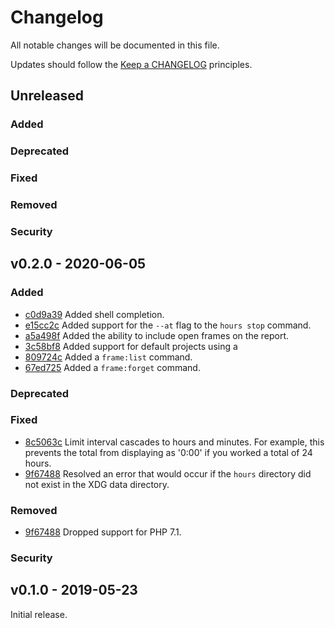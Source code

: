 # Changelog

All notable changes will be documented in this file.

Updates should follow the [Keep a CHANGELOG](http://keepachangelog.com/) principles.

## Unreleased

### Added

### Deprecated

### Fixed

### Removed

### Security

## v0.2.0 - 2020-06-05

### Added

- [c0d9a39](https://github.com/matt-allan/hours/commit/c0d9a399e3fb831799e3545c779b2a94962dd610) Added shell completion.
- [e15cc2c](https://github.com/matt-allan/hours/commit/e15cc2c613fa0c2195057bde9a4d49027db2c853) Added support for the `--at` flag to the  `hours stop` command.
- [a5a498f](https://github.com/matt-allan/hours/commit/a5a498fe6e4eda3e5132e5ee4a905f892b5c3dc6) Added the ability to include open frames on the report.
- [3c58bf8](https://github.com/matt-allan/hours/commit/3c58bf8ec7feca3a6ea147fa4b44a59309e10895) Added support for default projects using a 
- [809724c](https://github.com/matt-allan/hours/commit/809724c07ff74329d39fa7ae0643833e279d5640) Added a `frame:list` command.
- [67ed725](https://github.com/matt-allan/hours/commit/67ed7257787a54940f566106aca3a18aa50541c8) Added a `frame:forget` command.

### Deprecated

### Fixed

- [8c5063c](https://github.com/matt-allan/hours/commit/8c5063c64f2240c65a7a0d93115e6d75956de50c) Limit interval cascades to hours and minutes. For example, this prevents the total from displaying as '0:00' if you worked a total of 24 hours.
- [9f67488](https://github.com/matt-allan/hours/commit/9f674885ac237b304ec11b410dc14fe0a094aa7f) Resolved an error that would occur if the `hours` directory did not exist in the XDG data directory.

### Removed

- [9f67488](https://github.com/matt-allan/hours/commit/9f674885ac237b304ec11b410dc14fe0a094aa7f) Dropped support for PHP 7.1.

### Security

## v0.1.0 - 2019-05-23

Initial release.

